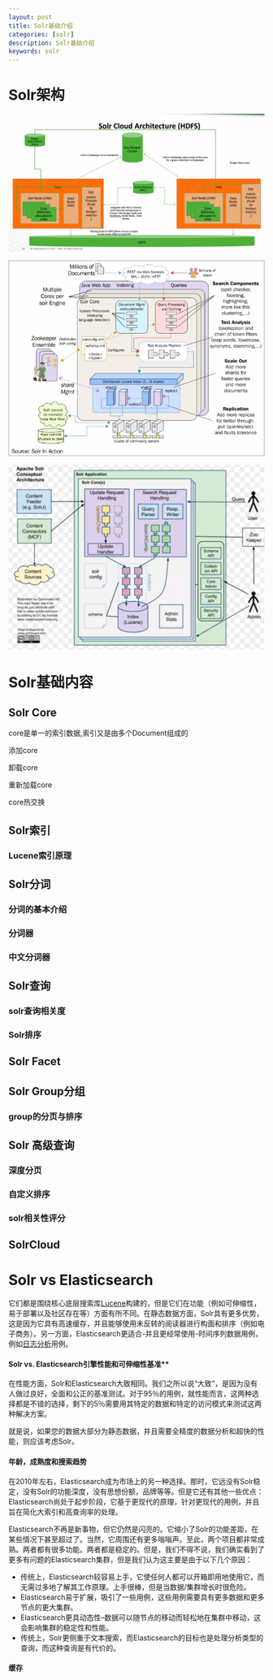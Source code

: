 ```yaml
---
layout: post
title: Solr基础介绍
categories: [solr]
description: Solr基础介绍
keywords: solr
---
```


# Solr架构

![solr-arch1](/images/posts/solr-arch1.png)

![solr-arch2](/images/posts/solr-arch2.png)

![solr-lucene-in-core](/images/posts/solr-lucene-in-core.png)





# Solr基础内容

## Solr Core

core是单一的索引数据,索引又是由多个Document组成的

添加core

卸载core

重新加载core

core热交换

## Solr索引

### Lucene索引原理



## Solr分词

### 分词的基本介绍

### 分词器

### 中文分词器



## Solr查询

### solr查询相关度

### Solr排序

## Solr Facet

## Solr Group分组

### group的分页与排序



## Solr 高级查询

### 深度分页

### 自定义排序

### solr相关性评分



## SolrCloud





# Solr vs Elasticsearch



它们都是围绕核心底层搜索库[Lucene](https://lucene.apache.org/)构建的，但是它们在功能（例如可伸缩性，易于部署以及社区存在等）方面有所不同。在静态数据方面，Solr具有更多优势，这是因为它具有高速缓存，并且能够使用未反转的阅读器进行构面和排序（例如电子商务）。另一方面，Elasticsearch更适合-并且更经常使用-时间序列数据用例，例如[日志分析](https://sematext.com/logsene)用例。 

#### Solr vs. Elasticsearch引擎性能和可伸缩性基准**

在性能方面，Solr和Elasticsearch大致相同。我们之所以说“大致”，是因为没有人做过良好，全面和公正的基准测试。对于95％的用例，就性能而言，这两种选择都是不错的选择，剩下的5％需要用其特定的数据和特定的访问模式来测试这两种解决方案。

就是说，如果您的数据大部分为静态数据，并且需要全精度的数据分析和超快的性能，则应该考虑Solr。 

#### **年龄，成熟度和搜索趋势**

在2010年左右，Elasticsearch成为市场上的另一种选择。那时，它远没有Solr稳定，没有Solr的功能深度，没有思想份额，品牌等等。但是它还有其他一些优点：Elasticsearch尚处于起步阶段，它基于更现代的原理，针对更现代的用例，并且旨在简化大索引和高查询率的处理。 

Elasticsearch不再是新事物，但它仍然是闪亮的。它缩小了Solr的功能差距，在某些情况下甚至超过了。当然，它周围还有更多嗡嗡声。至此，两个项目都非常成熟。两者都有很多功能。两者都是稳定的。但是，我们不得不说，我们确实看到了更多有问题的Elasticsearch集群，但是我们认为这主要是由于以下几个原因：

- 传统上，Elasticsearch较容易上手，它使任何人都可以开箱即用地使用它，而无需过多地了解其工作原理。上手很棒，但是当数据/集群增长时很危险。
- Elasticsearch易于扩展，吸引了一些用例，这些用例需要具有更多数据和更多节点的更大集群。
- Elasticsearch更具动态性–数据可以随节点的移动而轻松地在集群中移动，这会影响集群的稳定性和性能。
- 传统上，Solr更侧重于文本搜索，而Elasticsearch的目标也是处理分析类型的查询，而这种查询是有代价的。

#### **缓存**
